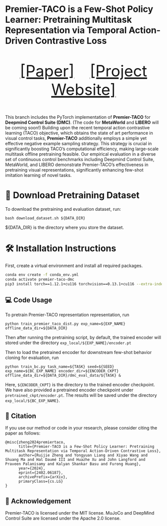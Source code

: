 # Premier-TACO is a Few-Shot Policy Learner: Pretraining Multitask Representation via Temporal Action-Driven Contrastive Loss
<p align="center" style="font-size: 50px">
   <a href="https://arxiv.org/abs/2310.19668">[Paper]</a>&emsp;<a href="https://drm-rl.github.io/">[Project Website]</a>
</p>

This branch includes the PyTorch implementation of **Premier-TACO** for **Deepmind Control Suite (DMC)**. (The code for **MetaWorld** and **LIBERO** will be coming soon!) 
Building upon the recent temporal action contrastive learning (TACO) objective, which obtains the state of art performance in visual control tasks, **Premier-TACO** additionally employs a simple yet effective negative example sampling strategy. This strategy is crucial in significantly boosting TACO’s computational efficiency, making large-scale multitask offline pretraining feasible. Our empirical evaluation in a diverse set of continuous control benchmarks including Deepmind Control Suite, MetaWorld, and LIBERO demonstrate Premier-TACO’s effectiveness in pretraining visual representations, significantly enhancing few-shot imitation learning of novel tasks.

# 💾 Download Pretraining Dataset
To download the pretraining and evaluation dataset, run:
```
bash download_dataset.sh ${DATA_DIR} 
```
${DATA_DIR} is the directory where you store the dataset.


# 🛠️ Installation Instructions
First, create a virtual environment and install all required packages. 
```bash
conda env create -f conda_env.yml 
conda activate premier-taco-dmc
pip3 install torch==1.12.1+cu116 torchvision==0.13.1+cu116 --extra-index-url https://download.pytorch.org/whl/cu116
```

## 💻 Code Usage
To pretrain Premier-TACO representation representation, run
```
python train_premier_taco_dist.py exp_name=${EXP_NAME} offline_data_dir=${DATA_DIR} 
```
Then after running the pretraining script, by default, the trained encoder will stored under the directory ```exp_local/${EXP_NAME}/encoder.pt```

Then to load the pretrained encoder for downstream few-shot behavior cloning for evaluation, run
```
python train_bc.py task_name=${TASK} seed=${SEED} exp_name=${BC_EXP_NAME} encoder_dir=${ENCODER_CKPT}  offline_data_dir=${DATA_DIR}/dmc_eval_data/${TASK} &
```

Here, ```${ENCODER_CKPT}``` is the directory to the trained encoder checkpoint. We have also provided a pretrained encoder checkpoint under ```pretrained_ckpt/encoder.pt```.
The results will be saved under the directory ```exp_local/${BC_EXP_NAME}```. 




## 📝 Citation

If you use our method or code in your research, please consider citing the paper as follows:

```
@misc{zheng2024premiertaco,
      title={Premier-TACO is a Few-Shot Policy Learner: Pretraining Multitask Representation via Temporal Action-Driven Contrastive Loss}, 
      author={Ruijie Zheng and Yongyuan Liang and Xiyao Wang and Shuang Ma and Hal Daumé III and Huazhe Xu and John Langford and Praveen Palanisamy and Kalyan Shankar Basu and Furong Huang},
      year={2024},
      eprint={2402.06187},
      archivePrefix={arXiv},
      primaryClass={cs.LG}
}
```

## 🙏 Acknowledgement
Premier-TACO is licensed under the MIT license. MuJoCo and DeepMind Control Suite are licensed under the Apache 2.0 license. 

